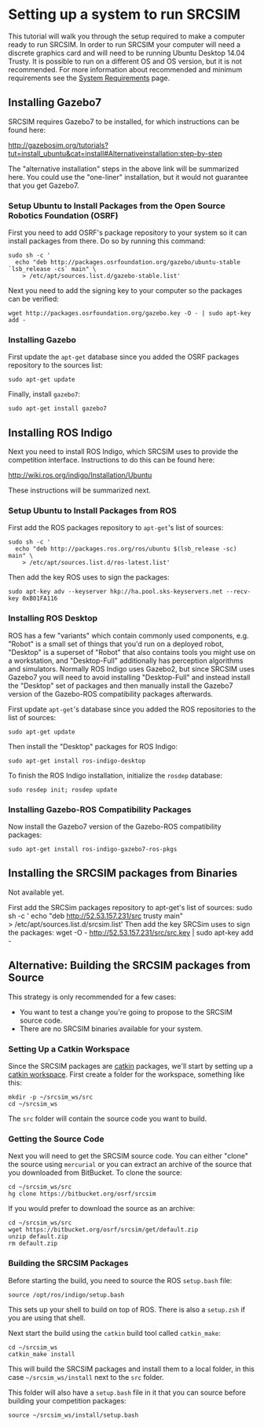 # Setting up a system to run SRCSIM #

This tutorial will walk you through the setup required to make a computer ready to run SRCSIM.
In order to run SRCSIM your computer will need a discrete graphics card and will need to be running Ubuntu Desktop 14.04 Trusty.
It is possible to run on a different OS and OS version, but it is not recommended.
For more information about recommended and minimum requirements see the [System Requirements](https://bitbucket.org/osrf/srcsim/wiki/system_requirements) page.

## Installing Gazebo7 ##

SRCSIM requires Gazebo7 to be installed, for which instructions can be found here:

http://gazebosim.org/tutorials?tut=install_ubuntu&cat=install#Alternativeinstallation:step-by-step

The "alternative installation" steps in the above link will be summarized here.
You could use the "one-liner" installation, but it would not guarantee that you get Gazebo7.

### Setup Ubuntu to Install Packages from the Open Source Robotics Foundation (OSRF) ###

First you need to add OSRF's package repository to your system so it can install packages from there.
Do so by running this command:


```
sudo sh -c '
  echo "deb http://packages.osrfoundation.org/gazebo/ubuntu-stable `lsb_release -cs` main" \
    > /etc/apt/sources.list.d/gazebo-stable.list'
```

Next you need to add the signing key to your computer so the packages can be verified:

```
wget http://packages.osrfoundation.org/gazebo.key -O - | sudo apt-key add -
```

### Installing Gazebo ###

First update the `apt-get` database since you added the OSRF packages repository to the sources list:

```
sudo apt-get update
```

Finally, install `gazebo7`:

```
sudo apt-get install gazebo7
```

## Installing ROS Indigo ##

Next you need to install ROS Indigo, which SRCSIM uses to provide the competition interface.
Instructions to do this can be found here:

http://wiki.ros.org/indigo/Installation/Ubuntu

These instructions will be summarized next.

### Setup Ubuntu to Install Packages from ROS ###

First add the ROS packages repository to `apt-get`'s list of sources:

```
sudo sh -c '
  echo "deb http://packages.ros.org/ros/ubuntu $(lsb_release -sc) main" \
    > /etc/apt/sources.list.d/ros-latest.list'
```

Then add the key ROS uses to sign the packages:

```
sudo apt-key adv --keyserver hkp://ha.pool.sks-keyservers.net --recv-key 0xB01FA116
```

### Installing ROS Desktop ###

ROS has a few "variants" which contain commonly used components, e.g. "Robot" is a small set of things that you'd run on a deployed robot, "Desktop" is a superset of "Robot" that also contains tools you might use on a workstation, and "Desktop-Full" additionally has perception algorithms and simulators.
Normally ROS Indigo uses Gazebo2, but since SRCSIM uses Gazebo7 you will need to avoid installing "Desktop-Full" and instead install the "Desktop" set of packages and then manually install the Gazebo7 version of the Gazebo-ROS compatibility packages afterwards.

First update `apt-get`'s database since you added the ROS repositories to the list of sources:

```
sudo apt-get update
```

Then install the "Desktop" packages for ROS Indigo:

```
sudo apt-get install ros-indigo-desktop
```

To finish the ROS Indigo installation, initialize the `rosdep` database:

```
sudo rosdep init; rosdep update
```

### Installing Gazebo-ROS Compatibility Packages ###

Now install the Gazebo7 version of the Gazebo-ROS compatibility packages:

```
sudo apt-get install ros-indigo-gazebo7-ros-pkgs
```

## Installing the SRCSIM packages from Binaries ##

Not available yet.

First add the SRCSim packages repository to apt-get's list of sources:
sudo sh -c '
  echo "deb http://52.53.157.231/src trusty main" \
    > /etc/apt/sources.list.d/srcsim.list'
Then add the key SRCSim uses to sign the packages:
wget -O - http://52.53.157.231/src/src.key | sudo apt-key add -

## Alternative: Building the SRCSIM packages from Source ##

This strategy is only recommended for a few cases:

- You want to test a change you're going to propose to the SRCSIM source code.
- There are no SRCSIM binaries available for your system.

### Setting Up a Catkin Workspace ###

Since the SRCSIM packages are [catkin](http://wiki.ros.org/catkin) packages, we'll start by setting up a [catkin workspace](http://www.ros.org/reps/rep-0128.html).
First create a folder for the workspace, something like this:

```
mkdir -p ~/srcsim_ws/src
cd ~/srcsim_ws
```

The `src` folder will contain the source code you want to build.

### Getting the Source Code ###

Next you will need to get the SRCSIM source code.
You can either "clone" the source using `mercurial` or you can extract an archive of the source that you downloaded from BitBucket.
To clone the source:

```
cd ~/srcsim_ws/src
hg clone https://bitbucket.org/osrf/srcsim
```

If you would prefer to download the source as an archive:

```
cd ~/srcsim_ws/src
wget https://bitbucket.org/osrf/srcsim/get/default.zip
unzip default.zip
rm default.zip
```

### Building the SRCSIM Packages ###

Before starting the build, you need to source the ROS `setup.bash` file:

```
source /opt/ros/indigo/setup.bash
```

This sets up your shell to build on top of ROS.
There is also a `setup.zsh` if you are using that shell.

Next start the build using the `catkin` build tool called `catkin_make`:

```
cd ~/srcsim_ws
catkin_make install
```

This will build the SRCSIM packages and install them to a local folder, in this case `~/srcsim_ws/install` next to the `src` folder.

This folder will also have a `setup.bash` file in it that you can source before building your competition packages:

``` 
source ~/srcsim_ws/install/setup.bash

```
